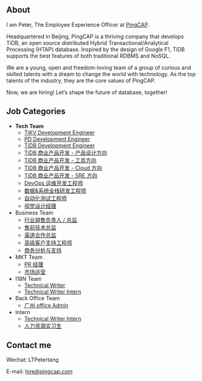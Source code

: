 ## About 
I am Peter, The Employee Experience Officer at [PingCAP](https://www.pingcap.com).

Headquartered in Beijing, PingCAP is a thriving company that develops TiDB, an open source distributed Hybrid Transactional/Analytical Processing (HTAP) database. Inspired by the design of Google F1, TiDB supports the best features of both traditional RDBMS and NoSQL.

We are a young, open and freedom-loving team of a group of curious and skilled talents with a dream to change the world with technology. As the top talents of the industry, they are the core values of PingCAP. 

Now, we are hiring! Let’s shape the future of database, together!

## Job Categories
+ **Tech Team**
	- [TiKV Development Engineer](/tech/tikv-engineer.md)
	- [PD Development Engineer]()
	- [TiDB Development Engineer]()
	- [TiDB 商业产品开发 - 产品设计方向]()
	- [TiDB 商业产品开发 - 工具方向]()
	- [TiDB 商业产品开发 - Cloud 方向]()
	- [TiDB 商业产品开发 - SRE 方向]()
	- [DevOps 运维开发工程师]()
	- [数据&系统全栈研发工程师]()
	- [自动化测试工程师]()
	- [视觉设计经理]()
+ Business Team
	- [行业销售负责人 / 总监]()
	- [售前技术总监]()
	- [渠道合作总监]()
	- [高级客户支持工程师]()
	- [商务分析与支持]()
+ MKT Team
	- [PR 经理]()
	- [市场运营]()
+ I18N Team
	- [Technical Writer]()
	- [Technical Writer Intern]()
+ Back Office Team
	- [广州 office Admin]()
+ Intern
	- [Technical Writer Intern]()
	- [人力资源实习生]()
	
## Contact  me

Wechat: LTPetertang

E-mail: hire@pingcap.com